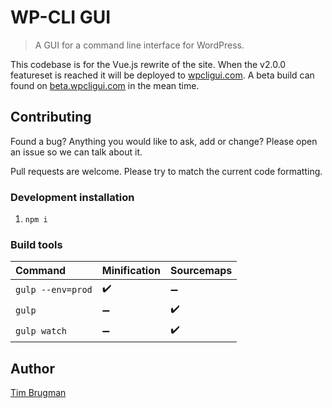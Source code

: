 # WP-CLI GUI

> A GUI for a command line interface for WordPress.

This codebase is for the Vue.js rewrite of the site. When the v2.0.0 featureset is reached it will be deployed to [wpcligui.com](https://wpcligui.com/). A beta build can found on [beta.wpcligui.com](https://beta.wpcligui.com/) in the mean time.

## Contributing

Found a bug? Anything you would like to ask, add or change? Please open an issue so we can talk about it.

Pull requests are welcome. Please try to match the current code formatting.

### Development installation

1. `npm i`

### Build tools

Command | Minification | Sourcemaps
:--- |:--- |:---
`gulp --env=prod` | :heavy_check_mark: | :heavy_minus_sign:
`gulp` | :heavy_minus_sign: | :heavy_check_mark:
`gulp watch` | :heavy_minus_sign: | :heavy_check_mark:

## Author

[Tim Brugman](https://github.com/Brugman)